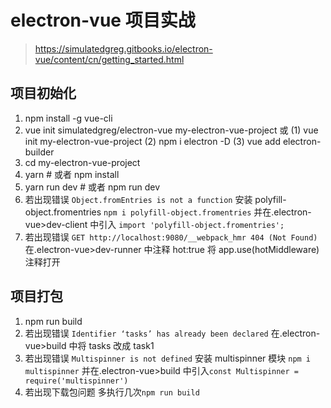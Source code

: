 # electron-vue 项目实战

> https://simulatedgreg.gitbooks.io/electron-vue/content/cn/getting_started.html

## 项目初始化

1. npm install -g vue-cli
2. vue init simulatedgreg/electron-vue my-electron-vue-project 或 (1) vue init my-electron-vue-project (2) npm i electron -D (3) vue add electron-builder
3. cd my-electron-vue-project
4. yarn # 或者 npm install
5. yarn run dev # 或者 npm run dev
6. 若出现错误 `Object.fromEntries is not a function` 安装 polyfill-object.fromentries `npm i polyfill-object.fromentries` 并在.electron-vue>dev-client 中引入 `import 'polyfill-object.fromentries';`
7. 若出现错误 `GET http://localhost:9080/__webpack_hmr 404 (Not Found)` 在.electron-vue>dev-runner 中注释 hot:true 将 app.use(hotMiddleware)注释打开

## 项目打包

1. npm run build
2. 若出现错误 `Identifier ‘tasks’ has already been declared` 在.electron-vue>build 中将 tasks 改成 task1
3. 若出现错误 `Multispinner is not defined` 安装 multispinner 模块 `npm i  multispinner` 并在.electron-vue>build 中引入`const Multispinner = require('multispinner')`
4. 若出现下载包问题 多执行几次`npm run build`
